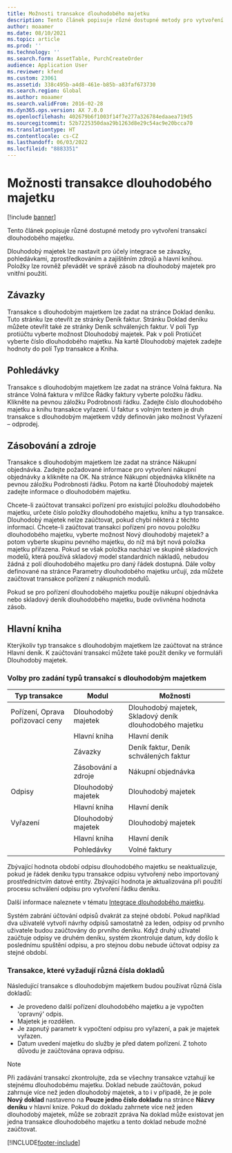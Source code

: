 ```yaml
---
title: Možnosti transakce dlouhodobého majetku
description: Tento článek popisuje různé dostupné metody pro vytvoření transakcí dlouhodobého majetku.
author: moaamer
ms.date: 08/10/2021
ms.topic: article
ms.prod: ''
ms.technology: ''
ms.search.form: AssetTable, PurchCreateOrder
audience: Application User
ms.reviewer: kfend
ms.custom: 23061
ms.assetid: 338c495b-a4d8-461e-b85b-a83faf673730
ms.search.region: Global
ms.author: moaamer
ms.search.validFrom: 2016-02-28
ms.dyn365.ops.version: AX 7.0.0
ms.openlocfilehash: 402679b6f1003f14f7e277a326784edaaea719d5
ms.sourcegitcommit: 52b7225350daa29b1263d8e29c54ac9e20bcca70
ms.translationtype: HT
ms.contentlocale: cs-CZ
ms.lasthandoff: 06/03/2022
ms.locfileid: "8883351"
---
```

# <a name="fixed-asset-transaction-options"></a>Možnosti transakce dlouhodobého majetku

[!include [banner](../includes/banner.md)]

Tento článek popisuje různé dostupné metody pro vytvoření transakcí dlouhodobého majetku.

Dlouhodobý majetek lze nastavit pro účely integrace se závazky, pohledávkami, zprostředkováním a zajištěním zdrojů a hlavní knihou. Položky lze rovněž převádět ve správě zásob na dlouhodobý majetek pro vnitřní použití.

## <a name="accounts-payable"></a>Závazky
Transakce s dlouhodobým majetkem lze zadat na stránce Doklad deníku. Tuto stránku lze otevřít ze stránky Deník faktur. Stránku Doklad deníku můžete otevřít také ze stránky Deník schválených faktur. V poli Typ protiúčtu vyberte možnost Dlouhodobý majetek. Pak v poli Protiúčet vyberte číslo dlouhodobého majetku. Na kartě Dlouhodobý majetek zadejte hodnoty do polí Typ transakce a Kniha.

## <a name="accounts-receivable"></a>Pohledávky
Transakce s dlouhodobým majetkem lze zadat na stránce Volná faktura.  Na stránce Volná faktura v mřížce Řádky faktury vyberte položku řádku. Klikněte na pevnou záložku Podrobnosti řádku. Zadejte číslo dlouhodobého majetku a knihu transakce vyřazení. U faktur s volným textem je druh transakce s dlouhodobým majetkem vždy definován jako možnost Vyřazení – odprodej.

## <a name="procurement-and-sourcing"></a>Zásobování a zdroje
Transakce s dlouhodobým majetkem lze zadat na stránce Nákupní objednávka. Zadejte požadované informace pro vytvoření nákupní objednávky a klikněte na OK. Na stránce Nákupní objednávka klikněte na pevnou záložku Podrobnosti řádku. Potom na kartě Dlouhodobý majetek zadejte informace o dlouhodobém majetku. 

Chcete-li zaúčtovat transakci pořízení pro existující položku dlouhodobého majetku, určete číslo položky dlouhodobého majetku, knihu a typ transakce. Dlouhodobý majetek nelze zaúčtovat, pokud chybí některá z těchto informací. Chcete-li zaúčtovat transakci pořízení pro novou položku dlouhodobého majetku, vyberte možnost Nový dlouhodobý majetek? a potom vyberte skupinu pevného majetku, do níž má být nová položka majetku přiřazena. Pokud se však položka nachází ve skupině skladových modelů, která používá skladový model standardních nákladů, nebudou žádná z polí dlouhodobého majetku pro daný řádek dostupná. Dále volby definované na stránce Parametry dlouhodobého majetku určují, zda můžete zaúčtovat transakce pořízení z nákupních modulů. 

Pokud se pro pořízení dlouhodobého majetku použije nákupní objednávka nebo skladový deník dlouhodobého majetku, bude ovlivněna hodnota zásob.

## <a name="general-ledger"></a>Hlavní kniha
Kterýkoliv typ transakce s dlouhodobým majetkem lze zaúčtovat na stránce Hlavní deník. K zaúčtování transakcí můžete také použít deníky ve formuláři Dlouhodobý majetek.

### <a name="options-for-entering-fixed-asset-transaction-types"></a>Volby pro zadání typů transakcí s dlouhodobým majetkem


| Typ transakce                    | Modul                   | Možnosti                                   |
|-------------------------------------|--------------------------|-------------------------------------------|
| Pořízení, Oprava pořizovací ceny | Dlouhodobý majetek             | Dlouhodobý majetek, Skladový deník dlouhodobého majetku   |
|                                     | Hlavní kniha           | Hlavní deník                           |
|                                     | Závazky         | Deník faktur, Deník schválených faktur |
|                                     | Zásobování a zdroje | Nákupní objednávka                            |
| Odpisy                        | Dlouhodobý majetek             | Dlouhodobý majetek                              |
|                                     | Hlavní kniha           | Hlavní deník                           |
| Vyřazení                            | Dlouhodobý majetek             | Dlouhodobý majetek                              |
|                                     | Hlavní kniha           | Hlavní deník                           |
|                                     | Pohledávky      | Volné faktury                         |

Zbývající hodnota období odpisu dlouhodobého majetku se neaktualizuje, pokud je řádek deníku typu transakce odpisu vytvořený nebo importovaný prostřednictvím datové entity. Zbývající hodnota je aktualizována při použití procesu schválení odpisu pro vytvoření řádku deníku.

Další informace naleznete v tématu [Integrace dlouhodobého majetku](fixed-asset-integration.md).

Systém zabrání účtování odpisů dvakrát za stejné období. Pokud například dva uživatelé vytvoří návrhy odpisů samostatně za leden, odpisy od prvního uživatele budou zaúčtovány do prvního deníku. Když druhý uživatel zaúčtuje odpisy ve druhém deníku, systém zkontroluje datum, kdy došlo k poslednímu spuštění odpisu, a pro stejnou dobu nebude účtovat odpisy za stejné období.

### <a name="transactions-that-require-a-different-voucher-number"></a>Transakce, které vyžadují různá čísla dokladů

Následující transakce s dlouhodobým majetkem budou používat různá čísla dokladů:

- Je provedeno další pořízení dlouhodobého majetku a je vypočten 'opravný' odpis.
- Majetek je rozdělen.
- Je zapnutý parametr k vypočtení odpisu pro vyřazení, a pak je majetek vyřazen.
- Datum uvedení majetku do služby je před datem pořízení. Z tohoto důvodu je zaúčtována oprava odpisu.

> [!NOTE]
> Při zadávání transakcí zkontrolujte, zda se všechny transakce vztahují ke stejnému dlouhodobému majetku. Doklad nebude zaúčtován, pokud zahrnuje více než jeden dlouhodobý majetek, a to i v případě, že je pole **Nový doklad** nastaveno na **Pouze jedno číslo dokladu** na stránce **Názvy deníku** v hlavní knize. Pokud do dokladu zahrnete více než jeden dlouhodobý majetek, může se zobrazit zpráva Na doklad může existovat jen jedna transakce dlouhodobého majetku a tento doklad nebude možné zaúčtovat.

[!INCLUDE[footer-include](../../includes/footer-banner.md)]
